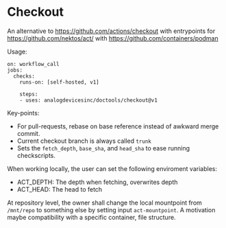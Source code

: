 Checkout
========

An alternative to https://github.com/actions/checkout with entrypoints for
https://github.com/nektos/act/ with https://github.com/containers/podman

Usage:

```
on: workflow_call
jobs:
  checks:
    runs-on: [self-hosted, v1]

    steps:
    - uses: analogdevicesinc/doctools/checkout@v1
```

Key-points:

* For pull-requests, rebase on base reference instead of awkward merge commit.
* Current checkout branch is always called ``trunk``
* Sets the ``fetch_depth``, ``base_sha``, and ``head_sha`` to ease running checkscripts.

When working locally, the user can set the following enviroment variables:

* ACT_DEPTH: The depth when fetching, overwrites depth
* ACT_HEAD: The head to fetch

At repository level, the owner shall change the local mountpoint from ``/mnt/repo`` to
something else by setting input ``act-mountpoint``.
A motivation maybe compatibility with a specific container, file structure.
